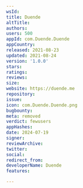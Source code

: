 ```yaml
---
wsId: 
title: Duende
altTitle: 
authors: 
users: 500
appId: com.Duende.Duende
appCountry: 
released: 2021-08-23
updated: 2021-08-24
version: '1.0.0'
stars: 
ratings: 
reviews: 
size: 
website: https://duende.me
repository: 
issue: 
icon: com.Duende.Duende.png
bugbounty: 
meta: removed
verdict: fewusers
appHashes: 
date: 2024-07-19
signer: 
reviewArchive: 
twitter: 
social: 
redirect_from: 
developerName: Duende
features: 

---
```


